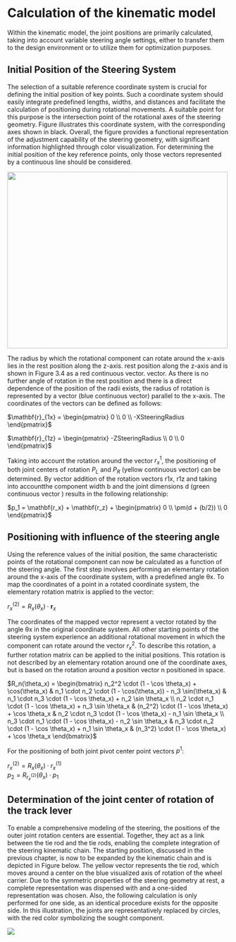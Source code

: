 # Calculation of the kinematic model
Within the kinematic model, the joint positions are primarily calculated, taking into account variable steering angle settings, either to transfer them to the design environment or to utilize them for optimization purposes.

## Initial Position of the Steering System
The selection of a suitable reference coordinate system is crucial for defining the initial position of key points. Such a coordinate system should easily integrate predefined lengths, widths, and distances and facilitate the calculation of positioning during rotational movements. A suitable point for this purpose is the intersection point of the rotational axes of the steering geometry. Figure illustrates this coordinate system, with the corresponding axes shown in black. Overall, the figure provides a functional representation of the adjustment capability of the steering geometry, with significant information highlighted through color visualization. For determining the initial position of the key reference points, only those vectors represented by a continuous line should be considered.

<img src="https://github.com/adribrune/micromobilitykinematics.jl/blob/main/docs/src/assets/Screenshot%202024-05-07%20102221.png" width="500" height="400">

The radius by which the rotational component can rotate around the x-axis lies in the rest position along the z-axis.
rest position along the z-axis and is shown in Figure 3.4 as a red continuous vector.
vector. As there is no further angle of rotation in the rest position and there is a direct dependence of the position of the radii exists, the radius of rotation is represented by a vector (blue continuous vector) parallel to the x-axis. The coordinates of the vectors can be defined as follows:

$\mathbf{r}_{1x} = \begin{pmatrix} 0 \\ 0 \\ -XSteeringRadius \end{pmatrix}$

$\mathbf{r}_{1z} = \begin{pmatrix} -ZSteeringRadius \\ 0 \\ 0 \end{pmatrix}$

Taking into account the rotation around the vector $r^1_x$, the positioning of both joint centers of rotation $P_L$ and $P_R$ (yellow continuous vector) can be determined. By vector addition of the rotation vectors r1x, r1z and taking into accountthe component width b and the joint dimensions d (green continuous vector ) results in the following relationship:


$p_1 = \mathbf{r_x} + \mathbf{r_z} + \begin{pmatrix} 0 \\ \pm(d + (b/2)) \\ 0 \end{pmatrix}$


## Positioning with influence of the steering angle

Using the reference values of the initial position, the same characteristic points of the rotational component can now be calculated as a function of the steering angle. The first step involves performing an elementary rotation around the x-axis of the coordinate system, with a predefined angle θx. To map the coordinates of a point in a rotated coordinate system, the elementary rotation matrix is applied to the vector:

$r^{(2)}_x = R_x(\theta_x) \cdot \mathbf{r}_x$

The coordinates of the mapped vector represent a vector rotated by the angle θx in the original coordinate system.
All other starting points of the steering system experience an additional rotational movement in which the component can rotate around the vector $r^2_x$. To describe this rotation, a further rotation matrix can be applied to the initial positions. This rotation is not described by an elementary rotation around one of the coordinate axes, but is based on the rotation around a position vector n positioned in space.

$R_n(\theta_x) =
\begin{bmatrix}
n_2^2 \cdot (1 - \cos \theta_x) + \cos(\theta_x) & n_1 \cdot n_2 \cdot (1 - \cos(\theta_x)) - n_3 \sin(\theta_x) & n_1 \cdot n_3 \cdot (1 - \cos \theta_x) + n_2 \sin \theta_x \\
n_2 \cdot n_1 \cdot (1 - \cos \theta_x) + n_3 \sin \theta_x & (n_2^2) \cdot (1 - \cos \theta_x) + \cos \theta_x & n_2 \cdot n_3 \cdot (1 - \cos \theta_x) - n_1 \sin \theta_x \\
n_3 \cdot n_1 \cdot (1 - \cos \theta_x) - n_2 \sin \theta_x & n_3 \cdot n_2 \cdot (1 - \cos \theta_x) + n_1 \sin \theta_x & (n_3^2) \cdot (1 - \cos \theta_x) + \cos \theta_x
\end{bmatrix}$

 For the positioning of both joint pivot center point vectors $p^1$:

$r^{(2)}_x = R_x(\theta_x) \cdot r^{(1)}_x$  
$p_2 = R_{r^{(2)}_x} (\theta_x) \cdot p_1$


## Determination of the joint center of rotation of the track lever

To enable a comprehensive modeling of the steering, the positions of the outer joint rotation centers are essential. Together, they act as a link between the tie rod and the tie rods, enabling the complete integration of the steering kinematic chain. The starting position, discussed in the previous chapter, is now to be expanded by the kinematic chain and is depicted in Figure below. The yellow vector represents the tie rod, which moves around a center on the blue visualized axis of rotation of the wheel carrier. Due to the symmetric properties of the steering geometry at rest, a complete representation was dispensed with and a one-sided representation was chosen. Also, the following calculation is only performed for one side, as an identical procedure exists for the opposite side. In this illustration, the joints are representatively replaced by circles, with the red color symbolizing the sought component.

<img src="https://github.com/adribrune/micromobilitykinematics.jl/blob/main/docs/src/assets/rotation%20of%20track%20lever.png">

